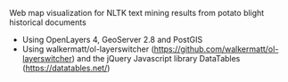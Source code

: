 Web map visualization for NLTK text mining results from potato blight historical documents <br/>
  - Using OpenLayers 4, GeoServer 2.8 and PostGIS
  - Using walkermatt/ol-layerswitcher (https://github.com/walkermatt/ol-layerswitcher) and the jQuery Javascript library DataTables (https://datatables.net/)
